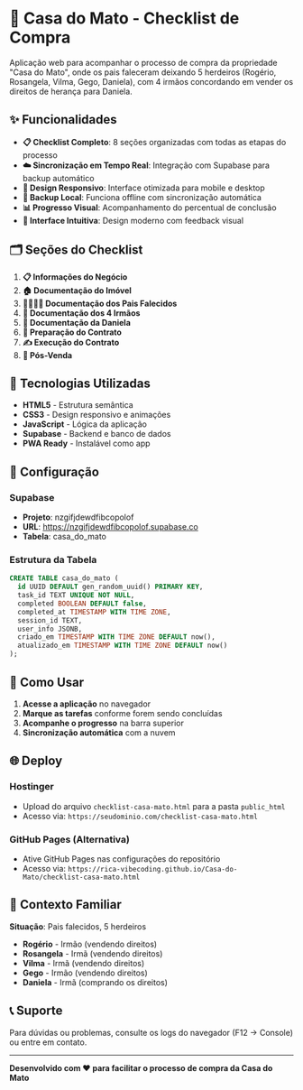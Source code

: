 # 🏡 Casa do Mato - Checklist de Compra

Aplicação web para acompanhar o processo de compra da propriedade "Casa do Mato", onde os pais faleceram deixando 5 herdeiros (Rogério, Rosangela, Vilma, Gego, Daniela), com 4 irmãos concordando em vender os direitos de herança para Daniela.

## ✨ Funcionalidades

- **📋 Checklist Completo**: 8 seções organizadas com todas as etapas do processo
- **☁️ Sincronização em Tempo Real**: Integração com Supabase para backup automático
- **📱 Design Responsivo**: Interface otimizada para mobile e desktop
- **🔄 Backup Local**: Funciona offline com sincronização automática
- **📊 Progresso Visual**: Acompanhamento do percentual de conclusão
- **🎯 Interface Intuitiva**: Design moderno com feedback visual

## 🗂️ Seções do Checklist

1. **📋 Informações do Negócio**
2. **🏠 Documentação do Imóvel**
3. **👨‍👩‍👧‍👦 Documentação dos Pais Falecidos**
4. **👥 Documentação dos 4 Irmãos**
5. **📄 Documentação da Daniela**
6. **📝 Preparação do Contrato**
7. **✍️ Execução do Contrato**
8. **🎯 Pós-Venda**

## 🚀 Tecnologias Utilizadas

- **HTML5** - Estrutura semântica
- **CSS3** - Design responsivo e animações
- **JavaScript** - Lógica da aplicação
- **Supabase** - Backend e banco de dados
- **PWA Ready** - Instalável como app

## 🔧 Configuração

### Supabase
- **Projeto**: nzgifjdewdfibcopolof
- **URL**: https://nzgifjdewdfibcopolof.supabase.co
- **Tabela**: casa_do_mato

### Estrutura da Tabela
```sql
CREATE TABLE casa_do_mato (
  id UUID DEFAULT gen_random_uuid() PRIMARY KEY,
  task_id TEXT UNIQUE NOT NULL,
  completed BOOLEAN DEFAULT false,
  completed_at TIMESTAMP WITH TIME ZONE,
  session_id TEXT,
  user_info JSONB,
  criado_em TIMESTAMP WITH TIME ZONE DEFAULT now(),
  atualizado_em TIMESTAMP WITH TIME ZONE DEFAULT now()
);
```

## 📱 Como Usar

1. **Acesse a aplicação** no navegador
2. **Marque as tarefas** conforme forem sendo concluídas
3. **Acompanhe o progresso** na barra superior
4. **Sincronização automática** com a nuvem

## 🌐 Deploy

### Hostinger
- Upload do arquivo `checklist-casa-mato.html` para a pasta `public_html`
- Acesso via: `https://seudominio.com/checklist-casa-mato.html`

### GitHub Pages (Alternativa)
- Ative GitHub Pages nas configurações do repositório
- Acesso via: `https://rica-vibecoding.github.io/Casa-do-Mato/checklist-casa-mato.html`

## 👥 Contexto Familiar

**Situação**: Pais falecidos, 5 herdeiros
- **Rogério** - Irmão (vendendo direitos)
- **Rosangela** - Irmã (vendendo direitos)  
- **Vilma** - Irmã (vendendo direitos)
- **Gego** - Irmão (vendendo direitos)
- **Daniela** - Irmã (comprando os direitos)

## 📞 Suporte

Para dúvidas ou problemas, consulte os logs do navegador (F12 → Console) ou entre em contato.

---

**Desenvolvido com ❤️ para facilitar o processo de compra da Casa do Mato** 

<!-- Teste de deploy automático -->
